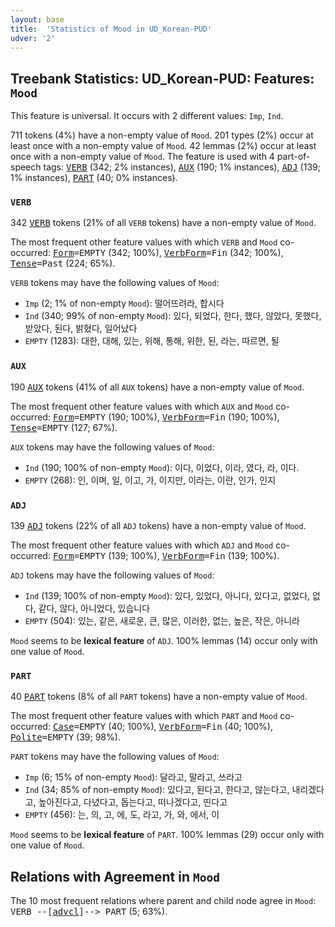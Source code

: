 ```yaml
---
layout: base
title:  'Statistics of Mood in UD_Korean-PUD'
udver: '2'
---
```


## Treebank Statistics: UD_Korean-PUD: Features: `Mood`

This feature is universal.
It occurs with 2 different values: `Imp`, `Ind`.

711 tokens (4%) have a non-empty value of `Mood`.
201 types (2%) occur at least once with a non-empty value of `Mood`.
42 lemmas (2%) occur at least once with a non-empty value of `Mood`.
The feature is used with 4 part-of-speech tags: <tt><a href="ko_pud-pos-VERB.html">VERB</a></tt> (342; 2% instances), <tt><a href="ko_pud-pos-AUX.html">AUX</a></tt> (190; 1% instances), <tt><a href="ko_pud-pos-ADJ.html">ADJ</a></tt> (139; 1% instances), <tt><a href="ko_pud-pos-PART.html">PART</a></tt> (40; 0% instances).

### `VERB`

342 <tt><a href="ko_pud-pos-VERB.html">VERB</a></tt> tokens (21% of all `VERB` tokens) have a non-empty value of `Mood`.

The most frequent other feature values with which `VERB` and `Mood` co-occurred: <tt><a href="ko_pud-feat-Form.html">Form</a></tt><tt>=EMPTY</tt> (342; 100%), <tt><a href="ko_pud-feat-VerbForm.html">VerbForm</a></tt><tt>=Fin</tt> (342; 100%), <tt><a href="ko_pud-feat-Tense.html">Tense</a></tt><tt>=Past</tt> (224; 65%).

`VERB` tokens may have the following values of `Mood`:

* `Imp` (2; 1% of non-empty `Mood`): 떨어뜨려라, 합시다
* `Ind` (340; 99% of non-empty `Mood`): 있다, 되었다, 한다, 했다, 않았다, 못했다, 받았다, 된다, 밝혔다, 일어났다
* `EMPTY` (1283): 대한, 대해, 있는, 위해, 통해, 위한, 된, 라는, 따르면, 될

### `AUX`

190 <tt><a href="ko_pud-pos-AUX.html">AUX</a></tt> tokens (41% of all `AUX` tokens) have a non-empty value of `Mood`.

The most frequent other feature values with which `AUX` and `Mood` co-occurred: <tt><a href="ko_pud-feat-Form.html">Form</a></tt><tt>=EMPTY</tt> (190; 100%), <tt><a href="ko_pud-feat-VerbForm.html">VerbForm</a></tt><tt>=Fin</tt> (190; 100%), <tt><a href="ko_pud-feat-Tense.html">Tense</a></tt><tt>=EMPTY</tt> (127; 67%).

`AUX` tokens may have the following values of `Mood`:

* `Ind` (190; 100% of non-empty `Mood`): 이다, 이었다, 이라, 였다, 라, 이다.
* `EMPTY` (268): 인, 이며, 일, 이고, 가, 이지만, 이라는, 이란, 인가, 인지

### `ADJ`

139 <tt><a href="ko_pud-pos-ADJ.html">ADJ</a></tt> tokens (22% of all `ADJ` tokens) have a non-empty value of `Mood`.

The most frequent other feature values with which `ADJ` and `Mood` co-occurred: <tt><a href="ko_pud-feat-Form.html">Form</a></tt><tt>=EMPTY</tt> (139; 100%), <tt><a href="ko_pud-feat-VerbForm.html">VerbForm</a></tt><tt>=Fin</tt> (139; 100%).

`ADJ` tokens may have the following values of `Mood`:

* `Ind` (139; 100% of non-empty `Mood`): 있다, 있었다, 아니다, 있다고, 없었다, 없다, 같다, 않다, 아니었다, 있습니다
* `EMPTY` (504): 있는, 같은, 새로운, 큰, 많은, 이러한, 없는, 높은, 작은, 아니라

`Mood` seems to be **lexical feature** of `ADJ`. 100% lemmas (14) occur only with one value of `Mood`.

### `PART`

40 <tt><a href="ko_pud-pos-PART.html">PART</a></tt> tokens (8% of all `PART` tokens) have a non-empty value of `Mood`.

The most frequent other feature values with which `PART` and `Mood` co-occurred: <tt><a href="ko_pud-feat-Case.html">Case</a></tt><tt>=EMPTY</tt> (40; 100%), <tt><a href="ko_pud-feat-VerbForm.html">VerbForm</a></tt><tt>=Fin</tt> (40; 100%), <tt><a href="ko_pud-feat-Polite.html">Polite</a></tt><tt>=EMPTY</tt> (39; 98%).

`PART` tokens may have the following values of `Mood`:

* `Imp` (6; 15% of non-empty `Mood`): 달라고, 말라고, 쓰라고
* `Ind` (34; 85% of non-empty `Mood`): 있다고, 된다고, 한다고, 않는다고, 내리겠다고, 높아진다고, 다녔다고, 돕는다고, 떠나겠다고, 띤다고
* `EMPTY` (456): 는, 의, 고, 에, 도, 라고, 가, 와, 에서, 이

`Mood` seems to be **lexical feature** of `PART`. 100% lemmas (29) occur only with one value of `Mood`.

## Relations with Agreement in `Mood`

The 10 most frequent relations where parent and child node agree in `Mood`:
<tt>VERB --[<tt><a href="ko_pud-dep-advcl.html">advcl</a></tt>]--> PART</tt> (5; 63%).

